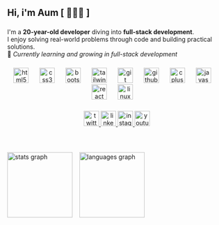 <h2 align="left">Hi, i'm Aum [ 👩🏻‍💻 ]</h2>

###

<p align="left">
I'm a <strong>20-year-old developer</strong> diving into <strong>full-stack development</strong>.<br>
I enjoy solving real-world problems through code and building practical solutions.<br>
🌱 <em>Currently learning and growing in full-stack development</em>
</p>



###

<div align="center">
<img src="https://cdn.jsdelivr.net/gh/devicons/devicon/icons/html5/html5-original.svg" height="35" alt="html5 logo" />
<img width="17" />
<img src="https://cdn.jsdelivr.net/gh/devicons/devicon/icons/css3/css3-original.svg" height="35" alt="css3 logo" />
<img width="17" />
<img src="https://cdn.jsdelivr.net/gh/devicons/devicon/icons/bootstrap/bootstrap-original.svg" height="35" alt="bootstrap logo" />
<img width="17" />
<img src="https://cdn.simpleicons.org/tailwindcss/06B6D4" height="35" alt="tailwindcss logo" />
<img width="17" />
<img src="https://cdn.jsdelivr.net/gh/devicons/devicon/icons/git/git-original.svg" height="35" alt="git logo" />
<img width="17" />
<img src="https://skillicons.dev/icons?i=github" height="35" alt="github logo" />
<img width="17" />
<img src="https://cdn.jsdelivr.net/gh/devicons/devicon/icons/cplusplus/cplusplus-original.svg" height="35" alt="cplusplus logo" />
<img width="17" />
<img src="https://cdn.jsdelivr.net/gh/devicons/devicon/icons/javascript/javascript-original.svg" height="35" alt="javascript logo" />
<img width="17" />
<img src="https://cdn.jsdelivr.net/gh/devicons/devicon/icons/react/react-original.svg" height="35" alt="react logo" />
<img width="17" />
<img src="https://cdn.jsdelivr.net/gh/devicons/devicon/icons/linux/linux-original.svg" height="35" alt="linux logo" />
<img width="17" />
</div>

###

<div align="center">
  <a href="https://x.com/_Mehta_Aum" target="_blank">
    <img src="https://img.shields.io/static/v1?message=Twitter&logo=twitter&label=&color=1DA1F2&logoColor=white&labelColor=&style=for-the-badge" height="35" alt="twitter logo"  />
  </a>
  <a href="https://www.linkedin.com/in/mehta-aum-177002265/" target="_blank">
    <img src="https://img.shields.io/static/v1?message=LinkedIn&logo=linkedin&label=&color=0077B5&logoColor=white&labelColor=&style=for-the-badge" height="35" alt="linkedin logo"  />
  </a>
  <a href="https://www.instagram.com/mehta.aum01/profilecard/?igsh=djEzd2FvNWQ1b290" target="_blank">
    <img src="https://img.shields.io/static/v1?message=Instagram&logo=instagram&label=&color=E4405F&logoColor=white&labelColor=&style=for-the-badge" height="35" alt="instagram logo"  />
  </a>
  <a href="https://www.youtube.com/@FitWithAum" target="_blank">
    <img src="https://img.shields.io/static/v1?message=Youtube&logo=youtube&label=&color=FF0000&logoColor=white&labelColor=&style=for-the-badge" height="35" alt="youtube logo"  />
  </a>
</div>

###

<br clear="both">
<br>

<div align="left">
    <img src="https://github-readme-stats.vercel.app/api?username=MehtaAum&theme=dracula&cache_seconds=30" height="150" alt="stats graph"  />
  &nbsp&nbsp
  <img src="https://github-readme-stats.vercel.app/api/top-langs?username=MehtaAum&layout=compact&langs_count=6&theme=dracula&cache_seconds=86400" height="150" alt="languages graph" height="150" alt="languages graph"  />
</div>

###
